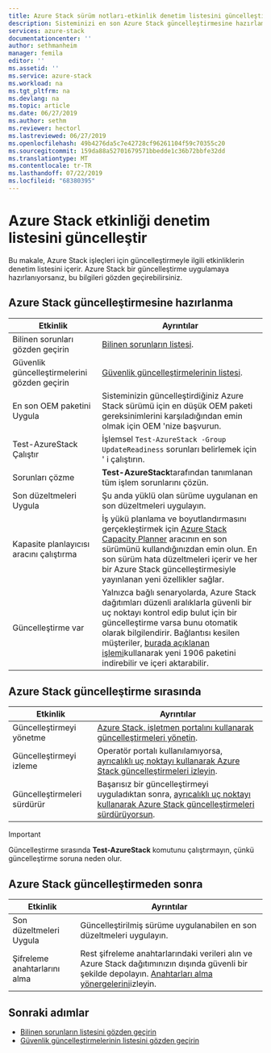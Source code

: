```yaml
---
title: Azure Stack sürüm notları-etkinlik denetim listesini güncelleştir | Microsoft Docs
description: Sisteminizi en son Azure Stack güncelleştirmesine hazırlamak için hızlı denetim listesi.
services: azure-stack
documentationcenter: ''
author: sethmanheim
manager: femila
editor: ''
ms.assetid: ''
ms.service: azure-stack
ms.workload: na
ms.tgt_pltfrm: na
ms.devlang: na
ms.topic: article
ms.date: 06/27/2019
ms.author: sethm
ms.reviewer: hectorl
ms.lastreviewed: 06/27/2019
ms.openlocfilehash: 49b4276da5c7e42728cf96261104f59c70355c20
ms.sourcegitcommit: 159da88a52701679571bbedde1c36b72bbfe32dd
ms.translationtype: MT
ms.contentlocale: tr-TR
ms.lasthandoff: 07/22/2019
ms.locfileid: "68380395"
---
```

# <a name="azure-stack-update-activity-checklist"></a>Azure Stack etkinliği denetim listesini güncelleştir

Bu makale, Azure Stack işleçleri için güncelleştirmeyle ilgili etkinliklerin denetim listesini içerir. Azure Stack bir güncelleştirme uygulamaya hazırlanıyorsanız, bu bilgileri gözden geçirebilirsiniz.

## <a name="prepare-for-azure-stack-update"></a>Azure Stack güncelleştirmesine hazırlanma

| Etkinlik                     | Ayrıntılar                                                   |
|------------------------------|-----------------------------------------------------------|
| Bilinen sorunları gözden geçirin     | [Bilinen sorunların listesi](azure-stack-release-notes-known-issues-1906.md).                |
| Güvenlik güncelleştirmelerini gözden geçirin | [Güvenlik güncelleştirmelerinin listesi](azure-stack-release-notes-security-updates-1906.md).      |
| En son OEM paketini Uygula | Sisteminizin güncelleştirdiğiniz Azure Stack sürümü için en düşük OEM paketi gereksinimlerini karşıladığından emin olmak için OEM 'nize başvurun. |
| Test-AzureStack Çalıştır     | İşlemsel `Test-AzureStack -Group UpdateReadiness` sorunları belirlemek için ' i çalıştırın.      |
| Sorunları çözme          | **Test-AzureStack**tarafından tanımlanan tüm işlem sorunlarını çözün.                |
| Son düzeltmeleri Uygula   | Şu anda yüklü olan sürüme uygulanan en son düzeltmeleri uygulayın.         |
| Kapasite planlayıcısı aracını çalıştırma   | İş yükü planlama ve boyutlandırmasını gerçekleştirmek için [Azure Stack Capacity Planner](https://aka.ms/azstackcapacityplanner) aracının en son sürümünü kullandığınızdan emin olun. En son sürüm hata düzeltmeleri içerir ve her bir Azure Stack güncelleştirmesiyle yayınlanan yeni özellikler sağlar. |
| Güncelleştirme var        | Yalnızca bağlı senaryolarda, Azure Stack dağıtımları düzenli aralıklarla güvenli bir uç noktayı kontrol edip bulut için bir güncelleştirme varsa bunu otomatik olarak bilgilendirir. Bağlantısı kesilen müşteriler, [burada açıklanan işlemi](azure-stack-apply-updates.md)kullanarak yeni 1906 paketini indirebilir ve içeri aktarabilir. |


## <a name="during-azure-stack-update"></a>Azure Stack güncelleştirme sırasında

| Etkinlik              | Ayrıntılar                                                                          |
|-----------------------|----------------------------------------------------------------------------------|
| Güncelleştirmeyi yönetme         | [Azure Stack, işletmen portalını kullanarak güncelleştirmeleri yönetin](azure-stack-updates.md). |
| Güncelleştirmeyi izleme        | Operatör portalı kullanılamıyorsa, [ayrıcalıklı uç noktayı kullanarak Azure Stack güncelleştirmeleri izleyin](azure-stack-monitor-update.md). |
| Güncelleştirmeleri sürdürür            | Başarısız bir güncelleştirmeyi uyguladıktan sonra, [ayrıcalıklı uç noktayı kullanarak Azure Stack güncelleştirmeleri sürdürüyorsun](azure-stack-monitor-update.md). |

> [!IMPORTANT]  
> Güncelleştirme sırasında **Test-AzureStack** komutunu çalıştırmayın, çünkü güncelleştirme soruna neden olur.

## <a name="after-azure-stack-update"></a>Azure Stack güncelleştirmeden sonra

| Etkinlik              | Ayrıntılar                                                                          |
|-----------------------|----------------------------------------------------------------------------------|
| Son düzeltmeleri Uygula | Güncelleştirilmiş sürüme uygulanabilen en son düzeltmeleri uygulayın.                          |
| Şifreleme anahtarlarını alma | Rest şifreleme anahtarlarındaki verileri alın ve Azure Stack dağıtımınızın dışında güvenli bir şekilde depolayın. [Anahtarları alma yönergelerini](azure-stack-security-bitlocker.md)izleyin. |

## <a name="next-steps"></a>Sonraki adımlar

- [Bilinen sorunların listesini gözden geçirin](azure-stack-release-notes-known-issues-1906.md)
- [Güvenlik güncelleştirmelerinin listesini gözden geçirin](azure-stack-release-notes-security-updates-1906.md)
